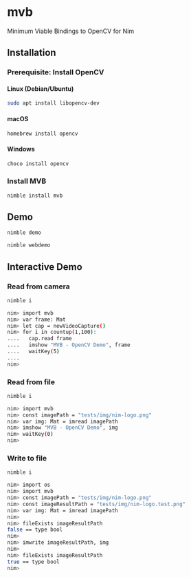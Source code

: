 # mvb
Minimum Viable Bindings to OpenCV for Nim

## Installation

### Prerequisite: Install OpenCV

#### Linux (Debian/Ubuntu)
```bash
sudo apt install libopencv-dev
```

#### macOS
```bash
homebrew install opencv
```

#### Windows
```bash
choco install opencv
```


### Install MVB
```bash
nimble install mvb
```

## Demo
```bash
nimble demo
```

```bash
nimble webdemo
```

## Interactive Demo

### Read from camera
```bash
nimble i

nim> import mvb
nim> var frame: Mat
nim> let cap = newVideoCapture()
nim> for i in countup(1,100):
....   cap.read frame
....   imshow "MVB - OpenCV Demo", frame
....   waitKey(5)
....
nim>
```

### Read from file
```bash
nimble i

nim> import mvb
nim> const imagePath = "tests/img/nim-logo.png"
nim> var img: Mat = imread imagePath
nim> imshow "MVB - OpenCV Demo", img
nim> waitKey(0)
nim>
```

### Write to file
```bash
nimble i

nim> import os
nim> import mvb
nim> const imagePath = "tests/img/nim-logo.png"
nim> const imageResultPath = "tests/img/nim-logo.test.png"
nim> var img: Mat = imread imagePath
nim>
nim> fileExists imageResultPath
false == type bool
nim>
nim> imwrite imageResultPath, img
nim>
nim> fileExists imageResultPath
true == type bool
nim>
```